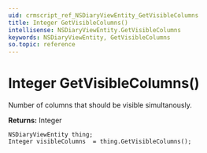 ```yaml
---
uid: crmscript_ref_NSDiaryViewEntity_GetVisibleColumns
title: Integer GetVisibleColumns()
intellisense: NSDiaryViewEntity.GetVisibleColumns
keywords: NSDiaryViewEntity, GetVisibleColumns
so.topic: reference
---
```


# Integer GetVisibleColumns()

Number of columns that should be visible simultanously.

**Returns:** Integer

```crmscript
NSDiaryViewEntity thing;
Integer visibleColumns  = thing.GetVisibleColumns();
```

